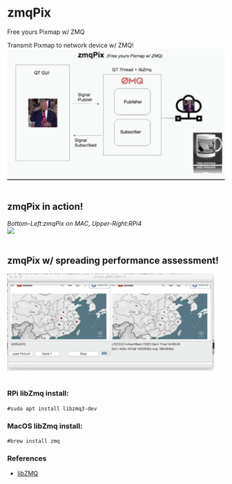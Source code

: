 # zmqPix
Free yours Pixmap w/ ZMQ

Transmit Pixmap to network device w/ ZMQ!
<br/>
<img src="gif/zmqPix free.gif" width="640"/>
<br/><br/>

## zmqPix in action!<br/>
_Bottom-Left:zmqPix on MAC, Upper-Right:RPi4_<br/>
<img src="gif/zmqPix0124.gif" width="480"/>
<br/><br/>

## zmqPix w/ spreading performance assessment!<br/>
<img src="gif/zmqPix2019cov.gif" width="480"/>
<br/><br/>

### RPi libZmq install:
    #sudo apt install libzmq3-dev

### MacOS libZmq install:
    #brew install zmq


### References
  - [libZMQ](https://github.com/zeromq/libzmq )
  
